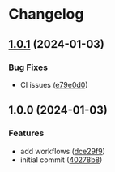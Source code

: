 # Changelog

## [1.0.1](https://github.com/vhyrro/luarocks-build-rust-binary/compare/v1.0.0...v1.0.1) (2024-01-03)


### Bug Fixes

* CI issues ([e79e0d0](https://github.com/vhyrro/luarocks-build-rust-binary/commit/e79e0d03a2597308b71def5c63850f1851f544ae))

## 1.0.0 (2024-01-03)


### Features

* add workflows ([dce29f9](https://github.com/vhyrro/luarocks-build-rust-binary/commit/dce29f989b904fe8c49b9b6a099ca5d079abdc41))
* initial commit ([40278b8](https://github.com/vhyrro/luarocks-build-rust-binary/commit/40278b8c3e2bcb03980b4b65ed5e4c7227e38230))
